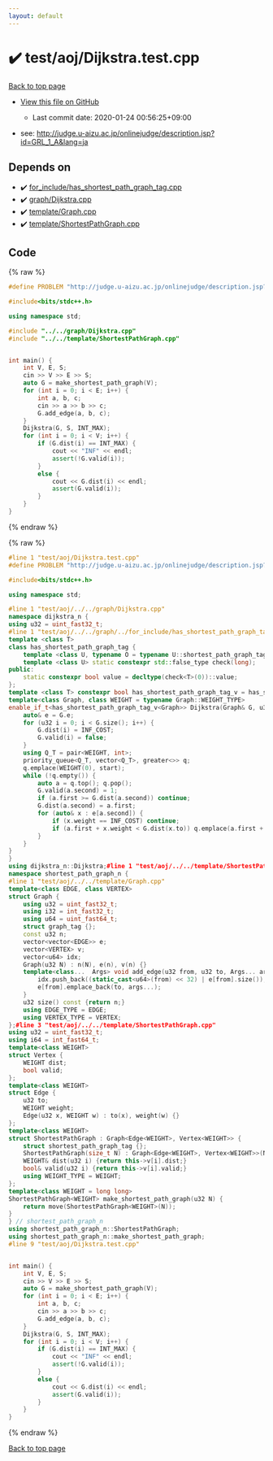 ```yaml
---
layout: default
---
```


<!-- mathjax config similar to math.stackexchange -->
<script type="text/javascript" async
  src="https://cdnjs.cloudflare.com/ajax/libs/mathjax/2.7.5/MathJax.js?config=TeX-MML-AM_CHTML">
</script>
<script type="text/x-mathjax-config">
  MathJax.Hub.Config({
    TeX: { equationNumbers: { autoNumber: "AMS" }},
    tex2jax: {
      inlineMath: [ ['$','$'] ],
      processEscapes: true
    },
    "HTML-CSS": { matchFontHeight: false },
    displayAlign: "left",
    displayIndent: "2em"
  });
</script>

<script type="text/javascript" src="https://cdnjs.cloudflare.com/ajax/libs/jquery/3.4.1/jquery.min.js"></script>
<script src="https://cdn.jsdelivr.net/npm/jquery-balloon-js@1.1.2/jquery.balloon.min.js" integrity="sha256-ZEYs9VrgAeNuPvs15E39OsyOJaIkXEEt10fzxJ20+2I=" crossorigin="anonymous"></script>
<script type="text/javascript" src="../../../assets/js/copy-button.js"></script>
<link rel="stylesheet" href="../../../assets/css/copy-button.css" />


# :heavy_check_mark: test/aoj/Dijkstra.test.cpp

<a href="../../../index.html">Back to top page</a>

* <a href="{{ site.github.repository_url }}/blob/master/test/aoj/Dijkstra.test.cpp">View this file on GitHub</a>
    - Last commit date: 2020-01-24 00:56:25+09:00


* see: <a href="http://judge.u-aizu.ac.jp/onlinejudge/description.jsp?id=GRL_1_A&lang=ja">http://judge.u-aizu.ac.jp/onlinejudge/description.jsp?id=GRL_1_A&lang=ja</a>


## Depends on

* :heavy_check_mark: <a href="../../../library/for_include/has_shortest_path_graph_tag.cpp.html">for_include/has_shortest_path_graph_tag.cpp</a>
* :heavy_check_mark: <a href="../../../library/graph/Dijkstra.cpp.html">graph/Dijkstra.cpp</a>
* :heavy_check_mark: <a href="../../../library/template/Graph.cpp.html">template/Graph.cpp</a>
* :heavy_check_mark: <a href="../../../library/template/ShortestPathGraph.cpp.html">template/ShortestPathGraph.cpp</a>


## Code

<a id="unbundled"></a>
{% raw %}
```cpp
#define PROBLEM "http://judge.u-aizu.ac.jp/onlinejudge/description.jsp?id=GRL_1_A&lang=ja"

#include<bits/stdc++.h>

using namespace std;

#include "../../graph/Dijkstra.cpp"
#include "../../template/ShortestPathGraph.cpp"


int main() {
	int V, E, S;
	cin >> V >> E >> S;
	auto G = make_shortest_path_graph(V);
	for (int i = 0; i < E; i++) {
		int a, b, c;
		cin >> a >> b >> c;
		G.add_edge(a, b, c);
	}
	Dijkstra(G, S, INT_MAX);
	for (int i = 0; i < V; i++) {
		if (G.dist(i) == INT_MAX) {
			cout << "INF" << endl;
			assert(!G.valid(i));
		}
		else {
			cout << G.dist(i) << endl;
			assert(G.valid(i));
		}
	}
}
```
{% endraw %}

<a id="bundled"></a>
{% raw %}
```cpp
#line 1 "test/aoj/Dijkstra.test.cpp"
#define PROBLEM "http://judge.u-aizu.ac.jp/onlinejudge/description.jsp?id=GRL_1_A&lang=ja"

#include<bits/stdc++.h>

using namespace std;

#line 1 "test/aoj/../../graph/Dijkstra.cpp"
namespace dijkstra_n {
using u32 = uint_fast32_t;
#line 1 "test/aoj/../../graph/../for_include/has_shortest_path_graph_tag.cpp"
template <class T>
class has_shortest_path_graph_tag {
	template <class U, typename O = typename U::shortest_path_graph_tag> static constexpr std::true_type check(int);
	template <class U> static constexpr std::false_type check(long);
public:
	static constexpr bool value = decltype(check<T>(0))::value;
};
template <class T> constexpr bool has_shortest_path_graph_tag_v = has_shortest_path_graph_tag<T>::value;#line 4 "test/aoj/../../graph/Dijkstra.cpp"
template<class Graph, class WEIGHT = typename Graph::WEIGHT_TYPE>
enable_if_t<has_shortest_path_graph_tag_v<Graph>> Dijkstra(Graph& G, u32 start, WEIGHT INF_COST) {
	auto& e = G.e;
	for (u32 i = 0; i < G.size(); i++) {
		G.dist(i) = INF_COST;
		G.valid(i) = false;
	}
	using Q_T = pair<WEIGHT, int>;
	priority_queue<Q_T, vector<Q_T>, greater<>> q;
	q.emplace(WEIGHT(0), start);
	while (!q.empty()) {
		auto a = q.top(); q.pop();
		G.valid(a.second) = 1;
		if (a.first >= G.dist(a.second)) continue;
		G.dist(a.second) = a.first;
		for (auto& x : e[a.second]) {
			if (x.weight == INF_COST) continue;
			if (a.first + x.weight < G.dist(x.to)) q.emplace(a.first + x.weight, x.to);
		}
	}
}
}
using dijkstra_n::Dijkstra;#line 1 "test/aoj/../../template/ShortestPathGraph.cpp"
namespace shortest_path_graph_n {
#line 1 "test/aoj/../../template/Graph.cpp"
template<class EDGE, class VERTEX>
struct Graph {
	using u32 = uint_fast32_t;
	using i32 = int_fast32_t;
	using u64 = uint_fast64_t;
	struct graph_tag {};
	const u32 n;
	vector<vector<EDGE>> e;
	vector<VERTEX> v;
	vector<u64> idx;
	Graph(u32 N) : n(N), e(n), v(n) {}
	template<class...  Args> void add_edge(u32 from, u32 to, Args... args) {
		idx.push_back((static_cast<u64>(from) << 32) | e[from].size());
		e[from].emplace_back(to, args...);
	}
	u32 size() const {return n;}
	using EDGE_TYPE = EDGE;
	using VERTEX_TYPE = VERTEX;
};#line 3 "test/aoj/../../template/ShortestPathGraph.cpp"
using u32 = uint_fast32_t;
using i64 = int_fast64_t;
template<class WEIGHT>
struct Vertex {
	WEIGHT dist;
	bool valid;
};
template<class WEIGHT>
struct Edge {
	u32 to;
	WEIGHT weight;
	Edge(u32 x, WEIGHT w) : to(x), weight(w) {}
};
template<class WEIGHT>
struct ShortestPathGraph : Graph<Edge<WEIGHT>, Vertex<WEIGHT>> {
	struct shortest_path_graph_tag {};
	ShortestPathGraph(size_t N) : Graph<Edge<WEIGHT>, Vertex<WEIGHT>>(N) {}
	WEIGHT& dist(u32 i) {return this->v[i].dist;}
	bool& valid(u32 i) {return this->v[i].valid;}
	using WEIGHT_TYPE = WEIGHT;
};
template<class WEIGHT = long long>
ShortestPathGraph<WEIGHT> make_shortest_path_graph(u32 N) {
	return move(ShortestPathGraph<WEIGHT>(N));
}
} // shortest_path_graph_n
using shortest_path_graph_n::ShortestPathGraph;
using shortest_path_graph_n::make_shortest_path_graph;
#line 9 "test/aoj/Dijkstra.test.cpp"


int main() {
	int V, E, S;
	cin >> V >> E >> S;
	auto G = make_shortest_path_graph(V);
	for (int i = 0; i < E; i++) {
		int a, b, c;
		cin >> a >> b >> c;
		G.add_edge(a, b, c);
	}
	Dijkstra(G, S, INT_MAX);
	for (int i = 0; i < V; i++) {
		if (G.dist(i) == INT_MAX) {
			cout << "INF" << endl;
			assert(!G.valid(i));
		}
		else {
			cout << G.dist(i) << endl;
			assert(G.valid(i));
		}
	}
}
```
{% endraw %}

<a href="../../../index.html">Back to top page</a>

